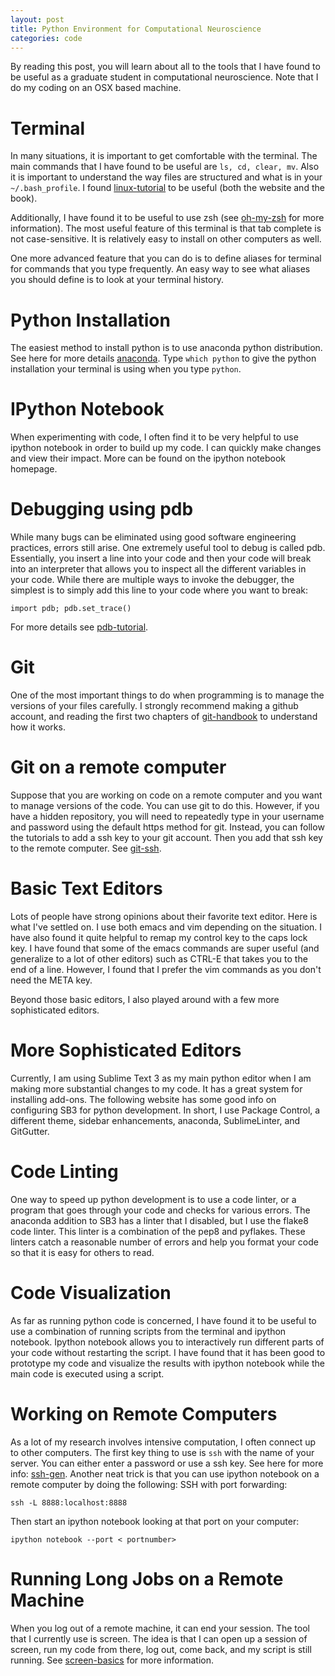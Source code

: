 ```yaml
---
layout: post
title: Python Environment for Computational Neuroscience
categories: code
---
```


By reading this post, you will learn about all to the tools that I have found
to be useful as a graduate student in computational neuroscience.
Note that I do my coding on an OSX based machine.

# Terminal

In many situations, it is important to get comfortable with the terminal.
The main commands that I have found to be useful are `ls, cd, clear, mv`. Also it is important to understand the way files are structured and what is in your `~/.bash_profile`. I found [linux-tutorial] to be useful (both the website and the book).

Additionally, I have found it to be useful to use zsh (see [oh-my-zsh] for more information). The most useful feature of this terminal is that tab complete is not case-sensitive. It is relatively easy to install on other computers as well.

One more advanced feature that you can do is to define aliases for terminal for commands that you type frequently. An easy way to see what aliases you should define is to look at your terminal history.

# Python Installation

The easiest method to install python is to use anaconda python distribution.
See here for more details [anaconda]. Type `which python` to give the python installation your terminal is using when you type `python`.

# IPython Notebook

When experimenting with code, I often find it to be very helpful to use ipython notebook in order to build up my code. I can quickly make changes and view their impact. More can be found on the ipython notebook homepage.

# Debugging using pdb

While many bugs can be eliminated using good software engineering practices, errors still arise. One extremely useful tool to debug is called pdb. Essentially, you insert a line into your code and then your code will break into an interpreter that allows you to inspect all the different variables in your code. While there are multiple ways to invoke the debugger, the simplest is to simply add this line to your code where you want to break:

`import pdb; pdb.set_trace()`

For more details see [pdb-tutorial].
# Git

One of the most important things to do when programming is to manage
the versions of your files carefully. I strongly recommend making a
github account, and reading the first two chapters of [git-handbook] to
understand how it works.

# Git on a remote computer

Suppose that you are working on code on a remote computer and you want to manage versions of the code. You can use git to do this. However, if you have a hidden repository, you will need to repeatedly type in your username and password using the default https method for git. Instead, you can follow the tutorials to add a ssh key to your git account. Then you add that ssh key to the remote computer. See [git-ssh].

# Basic Text Editors

Lots of people have strong opinions about their favorite text editor.
Here is what I've settled on. I use both emacs and vim depending on the
situation. I have also found it quite helpful to remap my control key
to the caps lock key. I have found that some of the emacs commands are
super useful (and generalize to a lot of other editors) such as CTRL-E
that takes you to the end of a line. However, I found that I prefer
the vim commands as you don't need the META key.

Beyond those basic editors, I also played around with a few more
sophisticated editors.

# More Sophisticated Editors

Currently, I am using Sublime Text 3 as my main python editor when I am
making more substantial changes to my code. It has a great system for
installing add-ons. The following website has some good info on
configuring SB3 for python development. In short, I use Package Control,
a different theme, sidebar enhancements, anaconda, SublimeLinter, and
GitGutter.

# Code Linting

One way to speed up python development is to use a code linter, or a
program that goes through your code and checks for various errors.
The anaconda addition to SB3 has a linter that I disabled, but I use the
flake8 code linter. This linter is a combination of the pep8 and pyflakes.
These linters catch a reasonable number of errors and help you format
your code so that it is easy for others to read.

# Code Visualization

As far as running python code is concerned, I have found it to be useful to
use a combination of running scripts from the terminal and ipython notebook.
Ipython notebook allows you to interactively run different parts of your
code without restarting the script. I have found that it has been good to
prototype my code and visualize the results with ipython notebook while
the main code is executed using a script.

# Working on Remote Computers

As a lot of my research involves intensive computation, I often connect up to
other computers. The first key thing to use is `ssh` with the name of your
server. You can either enter a password or use a ssh key. See here for more
info: [ssh-gen]. Another neat trick is that you can use ipython notebook
on a remote computer by doing the following:
SSH with port forwarding:

`ssh -L 8888:localhost:8888`

Then start an ipython notebook looking at that port on your computer:

`ipython notebook --port < portnumber>`

# Running Long Jobs on a Remote Machine

When you log out of a remote machine, it can end your session. The tool that
I currently use is screen. The idea is that I can open up a session of
screen, run my code from there, log out, come back, and my script is still
running. See [screen-basics] for more information.

[anaconda]: http://docs.continuum.io/anaconda/install
[git-handbook]: https://git-scm.com/book/en/v2
[st3-config]: https://realpython.com/blog/python/setting-up-sublime-text-3-for-full-stack-python-development/
[ssh-gen]: https://help.github.com/articles/generating-ssh-keys/
[screen-basics]: http://aperiodic.net/screen/quick_reference
[linux-tutorial]: http://linuxcommand.org/lc3_learning_the_shell.php
[git-ssh]: https://help.github.com/articles/generating-an-ssh-key/
[oh-my-zsh]: https://github.com/robbyrussell/oh-my-zsh
[pdb-tutorial]: https://pymotw.com/2/pdb/
